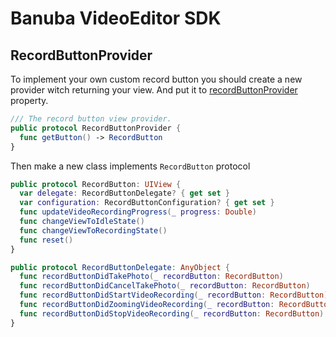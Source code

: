 # Banuba VideoEditor SDK
##  RecordButtonProvider

To implement your own custom record button you should create a new provider witсh returning your view. And put it to [recordButtonProvider](camera_styles.md#L30) property.
``` swift
/// The record button view provider.
public protocol RecordButtonProvider {
  func getButton() -> RecordButton
}
``` 
Then make a new class implements ``RecordButton`` protocol
``` swift
public protocol RecordButton: UIView {
  var delegate: RecordButtonDelegate? { get set }
  var configuration: RecordButtonConfiguration? { get set }
  func updateVideoRecordingProgress(_ progress: Double)
  func changeViewToIdleState()
  func changeViewToRecordingState()
  func reset()
}

public protocol RecordButtonDelegate: AnyObject {
  func recordButtonDidTakePhoto(_ recordButton: RecordButton)
  func recordButtonDidCancelTakePhoto(_ recordButton: RecordButton)
  func recordButtonDidStartVideoRecording(_ recordButton: RecordButton)
  func recordButtonDidZoomingVideoRecording(_ recordButton: RecordButton, recognizer: UILongPressGestureRecognizer)
  func recordButtonDidStopVideoRecording(_ recordButton: RecordButton)
}
``` 

